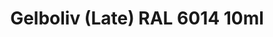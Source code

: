 ---
layout: product
title: "Gelboliv (Late) RAL 6014  10ml"
price: "330" 
desc: "Acrylic Laquer 10mL"
img_path: "/assets/img/RC087.webp"
brand: "AK "
available: false
special_offer: false
new: false
soon: false
cat: "020000"
subcat: "020200"
subsubcat: "020201"
sifra: "RC087"
popular: false
---